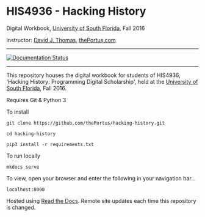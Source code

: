 # HIS4936 - Hacking History
Digital Workbook, [University of South Florida](http://www.usf.edu/), Fall 2016

Instructor: [David J. Thomas](mailto::davidjthomas@usf.edu), [thePortus.com](http://thePortus.com/)

---

[![Documentation Status](https://readthedocs.org/projects/hacking-history/badge/?version=master)](http://hacking-history.readthedocs.io/en/master/?badge=master)

---

This repository houses the digital workbook for students of HIS4936, 'Hacking History: Programming Digital Scholarship', held at the [University of South Florida](http://www.usf.edu/), Fall 2016.


Requires Git & Python 3

To install
```
git clone https://github.com/thePortus/hacking-history.git

cd hacking-history

pip3 install -r requirements.txt
```

To run locally
```
mkdocs serve
```

To view, open your browser and enter the following in your navigation bar...
```
localhost:8000
```

Hosted using [Read the Docs](https://readthedocs.org/). Remote site updates each time this repository is changed.
